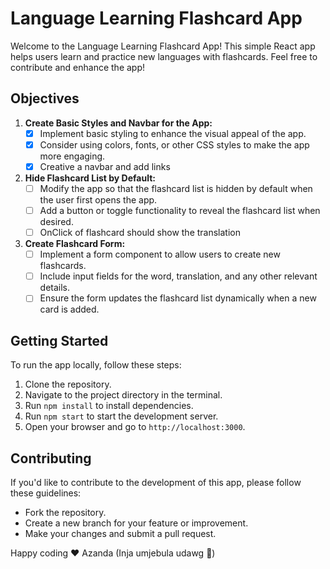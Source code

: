 # Language Learning Flashcard App

Welcome to the Language Learning Flashcard App! This simple React app helps users learn and practice new languages with flashcards. Feel free to contribute and enhance the app!

## Objectives

1. **Create Basic Styles and Navbar for the App:**
   - [x] Implement basic styling to enhance the visual appeal of the app.
   - [x] Consider using colors, fonts, or other CSS styles to make the app more engaging.
   - [x] Creative a navbar and add links

2. **Hide Flashcard List by Default:**
   - [ ] Modify the app so that the flashcard list is hidden by default when the user first opens the app.
   - [ ] Add a button or toggle functionality to reveal the flashcard list when desired.
   - [ ] OnClick of flashcard should show the translation

3. **Create Flashcard Form:**
   - [ ] Implement a form component to allow users to create new flashcards.
   - [ ] Include input fields for the word, translation, and any other relevant details.
   - [ ] Ensure the form updates the flashcard list dynamically when a new card is added.

## Getting Started

To run the app locally, follow these steps:

1. Clone the repository.
2. Navigate to the project directory in the terminal.
3. Run `npm install` to install dependencies.
4. Run `npm start` to start the development server.
5. Open your browser and go to `http://localhost:3000`.

## Contributing

If you'd like to contribute to the development of this app, please follow these guidelines:
- Fork the repository.
- Create a new branch for your feature or improvement.
- Make your changes and submit a pull request.

Happy coding ❤️ Azanda (Inja umjebula udawg 🦅)
